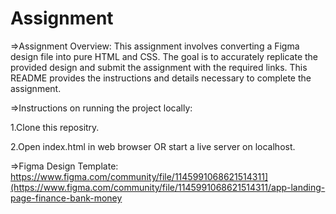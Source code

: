 # Assignment


=>Assignment Overview: This assignment involves converting a Figma design file into pure HTML and CSS. The goal is to accurately replicate the provided design and submit the assignment with the required links. This README provides the instructions and details necessary to complete the assignment.

=>Instructions on running the project locally:

  1.Clone this repositry.

  2.Open index.html in web browser OR start a live server on localhost.

=>Figma Design Template: https://www.figma.com/community/file/1145991068621514311](https://www.figma.com/community/file/1145991068621514311/app-landing-page-finance-bank-money
